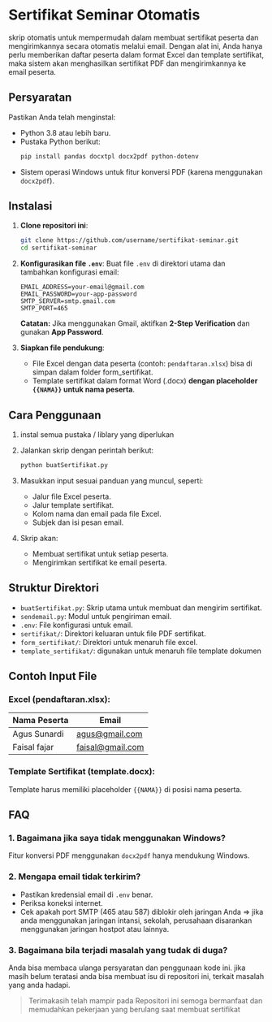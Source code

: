 # Sertifikat Seminar Otomatis

skrip otomatis untuk mempermudah dalam membuat sertifikat peserta dan mengirimkannya secara otomatis melalui email. Dengan alat ini, Anda hanya perlu memberikan daftar peserta dalam format Excel dan template sertifikat, maka sistem akan menghasilkan sertifikat PDF dan mengirimkannya ke email peserta.

## Persyaratan
Pastikan Anda telah menginstal:
- Python 3.8 atau lebih baru.
- Pustaka Python berikut:
  ```bash
  pip install pandas docxtpl docx2pdf python-dotenv
  ```
- Sistem operasi Windows untuk fitur konversi PDF (karena menggunakan `docx2pdf`).

## Instalasi
1. **Clone repositori ini**:
   ```bash
   git clone https://github.com/username/sertifikat-seminar.git
   cd sertifikat-seminar
   ```

2. **Konfigurasikan file `.env`**:
   Buat file `.env` di direktori utama dan tambahkan konfigurasi email:
   ```env
   EMAIL_ADDRESS=your-email@gmail.com
   EMAIL_PASSWORD=your-app-password
   SMTP_SERVER=smtp.gmail.com
   SMTP_PORT=465
   ```

   **Catatan:** Jika menggunakan Gmail, aktifkan **2-Step Verification** dan gunakan **App Password**.

3. **Siapkan file pendukung**:
   - File Excel dengan data peserta (contoh: `pendaftaran.xlsx`) bisa di simpan dalam folder form_sertifikat.
   - Template sertifikat dalam format Word (.docx) **dengan placeholder `{{NAMA}}` untuk nama peserta**.

## Cara Penggunaan
1. instal semua pustaka / liblary yang diperlukan
2. Jalankan skrip dengan perintah berikut:
   ```bash
   python buatSertifikat.py
   ```

3. Masukkan input sesuai panduan yang muncul, seperti:
   - Jalur file Excel peserta.
   - Jalur template sertifikat.
   - Kolom nama dan email pada file Excel.
   - Subjek dan isi pesan email.

4. Skrip akan:
   - Membuat sertifikat untuk setiap peserta.
   - Mengirimkan sertifikat ke email peserta.

## Struktur Direktori
- `buatSertifikat.py`: Skrip utama untuk membuat dan mengirim sertifikat.
- `sendemail.py`: Modul untuk pengiriman email.
- `.env`: File konfigurasi untuk email.
- `sertifikat/`: Direktori keluaran untuk file PDF sertifikat.
- `form_sertifikat/`: Direktori untuk menaruh file excel.
- `template_sertifikat/`: digunakan untuk menaruh file template dokumen

## Contoh Input File
### Excel (pendaftaran.xlsx):
| Nama Peserta         | Email                |
|----------------------|----------------------|
| Agus Sunardi         | agus@gmail.com       |
| Faisal fajar         | faisal@gmail.com     |

### Template Sertifikat (template.docx):
Template harus memiliki placeholder `{{NAMA}}` di posisi nama peserta.

## FAQ
### 1. Bagaimana jika saya tidak menggunakan Windows?
Fitur konversi PDF menggunakan `docx2pdf` hanya mendukung Windows.

### 2. Mengapa email tidak terkirim?
- Pastikan kredensial email di `.env` benar.
- Periksa koneksi internet.
- Cek apakah port SMTP (465 atau 587) diblokir oleh jaringan Anda => jika anda menggunakan jaringan intansi, sekolah, perusahaan disarankan menggunakan jaringan hostpot atau lainnya.

### 3. Bagaimana bila terjadi masalah yang tudak di duga?
Anda bisa membaca ulanga persyaratan dan penggunaan kode ini. jika masih belum teratasi anda bisa membuat isu di repositori ini, terkait masalah yang anda hadapi.


>Terimakasih telah mampir pada Repositori ini semoga bermanfaat dan memudahkan pekerjaan yang berulang saat membuat sertifikat
